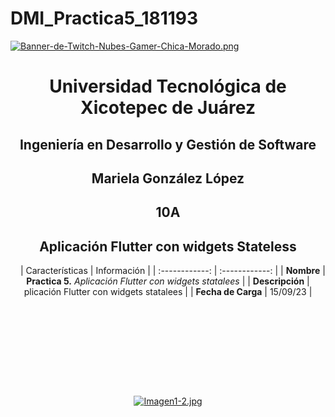 # DMI_Practica5_181193

[![Banner-de-Twitch-Nubes-Gamer-Chica-Morado.png](https://i.postimg.cc/15q3LFXF/Banner-de-Twitch-Nubes-Gamer-Chica-Morado.png)](https://postimg.cc/MvzwBvyZ)

<div align="center">
  
# Universidad Tecnológica de Xicotepec de Juárez


## Ingeniería en Desarrollo y Gestión de Software
## Mariela González López
## 10A
## Aplicación Flutter con widgets Stateless

&nbsp;
&nbsp;
|  Características |  Información |
| :------------: | :------------: |
| **Nombre**  |  **Practica 5.** *Aplicación Flutter con widgets statalees* |
| **Descripción**  | plicación Flutter con widgets statalees  |
|  **Fecha de Carga** | 15/09/23  |

&nbsp;
&nbsp;

&nbsp;
&nbsp;

<br>
<br>
<br>
<br>

[![Imagen1-2.jpg](https://i.postimg.cc/x1swjyVj/Imagen1-2.jpg)](https://postimg.cc/0zwWcSNh)

